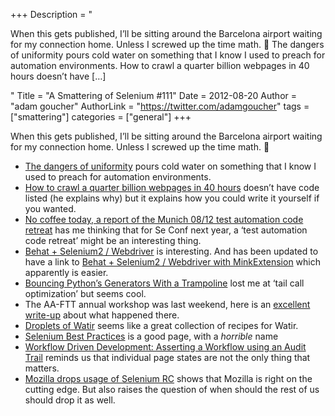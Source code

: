 +++
Description = "<p>When this gets published, I’ll be sitting around the Barcelona airport waiting for my connection home. Unless I screwed up the time math. 🙂 The dangers of uniformity pours cold water on something that I know I used to preach for automation environments. How to crawl a quarter billion webpages in 40 hours doesn’t have […]</p>"
Title = "A Smattering of Selenium #111"
Date = 2012-08-20
Author = "adam goucher"
AuthorLink = "https://twitter.com/adamgoucher"
tags = ["smattering"]
categories = ["general"]
+++

<p>When this gets published, I&#8217;ll be sitting around the Barcelona airport waiting for my connection home. Unless I screwed up the time math. 🙂</p>
<ul>
<li><a href="http://agiletesting.blogspot.co.at/2012/08/the-dangers-of-uniformity.html">The dangers of uniformity</a> pours cold water on something that I know I used to preach for automation environments.</li>
<li><a href="http://www.michaelnielsen.org/ddi/how-to-crawl-a-quarter-billion-webpages-in-40-hours/">How to crawl a quarter billion webpages in 40 hours</a> doesn&#8217;t have code listed (he explains why) but it explains how you could write it yourself if you wanted.</li>
<li><a href="http://cultivatecode.blogspot.de/2012/08/no-coffee-today-report-of-munich-0812.html">No coffee today, a report of the Munich 08/12 test automation code retreat</a> has me thinking that for Se Conf next year, a &#8216;test automation code retreat&#8217; might be an interesting thing.</li>
<li><a href="http://michaelheap.com/behat-selenium2-webdriver/">Behat + Selenium2 / Webdriver</a> is interesting. And has been updated to have a link to <a href="http://michaelheap.com/behat-selenium2-webdriver-with-minkextension/">Behat + Selenium2 / Webdriver with MinkExtension</a> which apparently is easier.</li>
<li><a href="http://usrsb.in/blog/blog/2012/08/12/bouncing-pythons-generators-with-a-trampoline/">Bouncing Python&#8217;s Generators With a Trampoline</a> lost me at &#8216;tail call optimization&#8217; but seems cool.</li>
<li>The AA-FTT annual workshop was last weekend, here is an <a href="http://craigsmith.id.au/2012/08/13/aaftt-workshop-2012-dallas/">excellent write-up</a> about what happened there.</li>
<li><a href="http://markoh.eu/droplets">Droplets of Watir</a> seems like a great collection of recipes for Watir.</li>
<li><a href="http://mestachs.wordpress.com/2012/08/13/selenium-best-practices/">Selenium Best Practices</a> is a good page, with a <i>horrible</i> name</li>
<li><a href="http://randonom.com/blog/2012/08/workflow-driven-development-asserting-a-workflow-using-an-audit-trail/">Workflow Driven Development: Asserting a Workflow using an Audit Trail</a> reminds us that individual page states are not the only thing that matters.</li>
<li><a href="http://blargon7.com/2012/08/mozilla-drops-usage-of-selenium-rc/">Mozilla drops usage of Selenium RC</a> shows that Mozilla is right on the cutting edge. But also raises the question of when should the rest of us should drop it as well.</li>
</ul>

